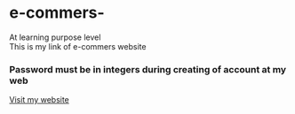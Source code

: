 # e-commers-
At learning purpose level</br>
<lebel>This is my link of e-commers website </lebel></br>
<h3>Password must be in integers during creating of account at my web</h3>
<a href="https://ideal-futures.000webhostapp.com/index.php">Visit my website</a>
